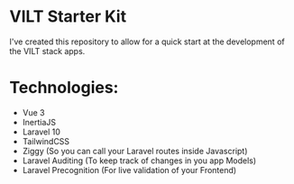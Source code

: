 # VILT Starter Kit

I've created this repository to allow for a quick start at the development of the VILT stack apps.

# Technologies:
- Vue 3
- InertiaJS
- Laravel 10
- TailwindCSS
- Ziggy (So you can call your Laravel routes inside Javascript)
- Laravel Auditing (To keep track of changes in you app Models)
- Laravel Precognition (For live validation of your Frontend)

